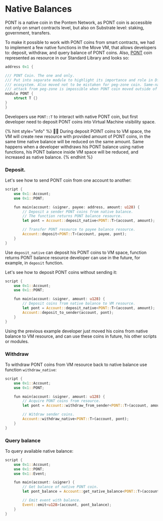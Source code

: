 # Native Balances

PONT is a native coin in the Pontem Network, as PONT coin is accessible not only on smart contracts level, but also on Substrate level: staking, government, transfers.

To make it possible to work with PONT coins from smart contracts, we had to implement a few native functions in the Move VM, that allows developers to: deposit, withdraw, and query balance of PONT coins. Also, [PONT](https://github.com/pontem-network/move-stdlib/blob/master/modules/pont.move) coin represented as resource in our Standard Library and looks so:
 
```rust
address 0x1 {

/// PONT Coin. The one and only.
/// Put into separate module to highlight its importance and role in Dfinance
/// ecosystem. Also moved not to be mistaken for peg-zone coin. Same-naming
/// attack from peg-zone is impossible when PONT coin moved outside of Coins module
module PONT {
    struct T {}
}
}
```

Developers use `PONT::T` to interact with native PONT coin, but first developer need to deposit PONT coins into Virtual Machine visibility space.

{% hint style="info" %}
🧙‍♂️ During deposit POINT coins to VM space, the VM will create new resource with provided amount of PONT coins, in the same time native balance will be reduced on the same amount. Same happens when a developer withdraws his PONT balance using native functions, his PONT balance inside VM space will be reduced, and increased as native balance.
{% endhint %}

### Deposit.

Let's see how to send PONT coin from one account to another:

```rust
script {
    use 0x1::Account;
    use 0x1::PONT;

    fun main(account: &signer, payee: address, amount: u128) {
        // Deposit a sender PONT coins from native balance.
        // The function returns PONT balance resource.
        let pont = Account::deposit_native<PONT::T>(account, amount);

        // Transfer PONT resource to payee balance resource.
        Account::deposit<PONT::T>(account, payee, pont);
    }
}
```

Use `deposit_native` can deposit his PONT coins to VM space, function returns PONT balance resource developer can use in the future, for example, in `deposit` function.

Let's see how to deposit PONT coins without sending it:

```rust
script {
    use 0x1::Account;
    use 0x1::PONT;

    fun main(account: &signer, amount: u128) {
        // Deposit coins from native balance to VM resource.
        let pont = Account::deposit_native<PONT::T>(account, amount);
        Account::deposit_to_sender(account, pont);
    }
}
```

Using the previous example developer just moved his coins from native balance to VM resource, and can use these coins in future, his other scripts or modules.

### Withdraw

To withdraw PONT coins from VM resource back to native balance use function `withdraw_native`:

```rust
script {
    use 0x1::Account;
    use 0x1::PONT;

    fun main(account: &signer, amount: u128) {
        // Acquire PONT coins from resource.
        let pont = Account::withdraw_from_sender<PONT::T>(account, amount);

        // Witdraw sender coins.
        Account::withdraw_native<PONT::T>(account, pont);
    }
}
```

### Query balance

To query available native balance:

```rust
script {
    use 0x1::Account;
    use 0x1::PONT;
    use 0x1::Event;

    fun main(account: &signer) {
        // Get balance of native PONT coin.
        let pont_balance = Account::get_native_balance<PONT::T>(account);

        // Emit event with balance.
        Event::emit<u128>(account, pont_balance);
    }
}
```
